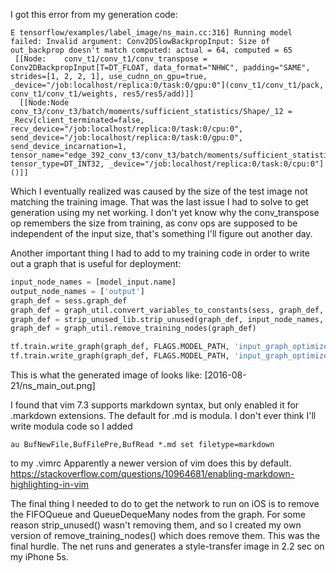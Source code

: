 I got this error from my generation code:
```
E tensorflow/examples/label_image/ns_main.cc:316] Running model failed: Invalid argument: Conv2DSlowBackpropInput: Size of out_backprop doesn't match computed: actual = 64, computed = 65
 [[Node: 	conv_t1/conv_t1/conv_transpose = Conv2DBackpropInput[T=DT_FLOAT, data_format="NHWC", padding="SAME", strides=[1, 2, 2, 1], use_cudnn_on_gpu=true, _device="/job:localhost/replica:0/task:0/gpu:0"](conv_t1/conv_t1/pack, conv_t1/conv_t1/weights, res5/res5/add)]]
  [[Node:Node conv_t3/conv_t3/batch/moments/sufficient_statistics/Shape/_12 = _Recv[client_terminated=false, recv_device="/job:localhost/replica:0/task:0/cpu:0", send_device="/job:localhost/replica:0/task:0/gpu:0", send_device_incarnation=1, tensor_name="edge_392_conv_t3/conv_t3/batch/moments/sufficient_statistics/Shape", tensor_type=DT_INT32, _device="/job:localhost/replica:0/task:0/cpu:0"]()]]
```

Which I eventually realized was caused by the size of the test image not matching the training image.
That was the last issue I had to solve to get generation using my net working.
I don't yet know why the conv\_transpose op remembers the size from training, as conv ops are supposed to be independent of the input size, that's something I'll figure out another day.

Another important thing I had to add to my training code in order to write out a graph that is useful for deployment:
```python
input_node_names = [model_input.name]
output_node_names = ['output']
graph_def = sess.graph_def
graph_def = graph_util.convert_variables_to_constants(sess, graph_def, output_node_names)
graph_def = strip_unused_lib.strip_unused(graph_def, input_node_names, output_node_names, tf.float32.as_datatype_enum)
graph_def = graph_util.remove_training_nodes(graph_def)

tf.train.write_graph(graph_def, FLAGS.MODEL_PATH, 'input_graph_optimized.pb', as_text=False)
tf.train.write_graph(graph_def, FLAGS.MODEL_PATH, 'input_graph_optimized.pbtxt', as_text=True)
```

This is what the generated image of looks like:
[2016-08-21/ns_main_out.png]

I found that vim 7.3 supports markdown syntax, but only enabled it for .markdown extensions. The default for .md is modula. I don't ever think I'll write modula code so I added 
```
au BufNewFile,BufFilePre,BufRead *.md set filetype=markdown
```
to my .vimrc
Apparently a newer version of vim does this by default. https://stackoverflow.com/questions/10964681/enabling-markdown-highlighting-in-vim

The final thing I needed to do to get the network to run on iOS is to remove the FIFOQueue and QueueDequeMany nodes from the graph. For some reason strip\_unused() wasn't removing them, and so I created my own version of remove\_training\_nodes() which does remove them. This was the final hurdle. The net runs and generates a style-transfer image in 2.2 sec on my iPhone 5s.
